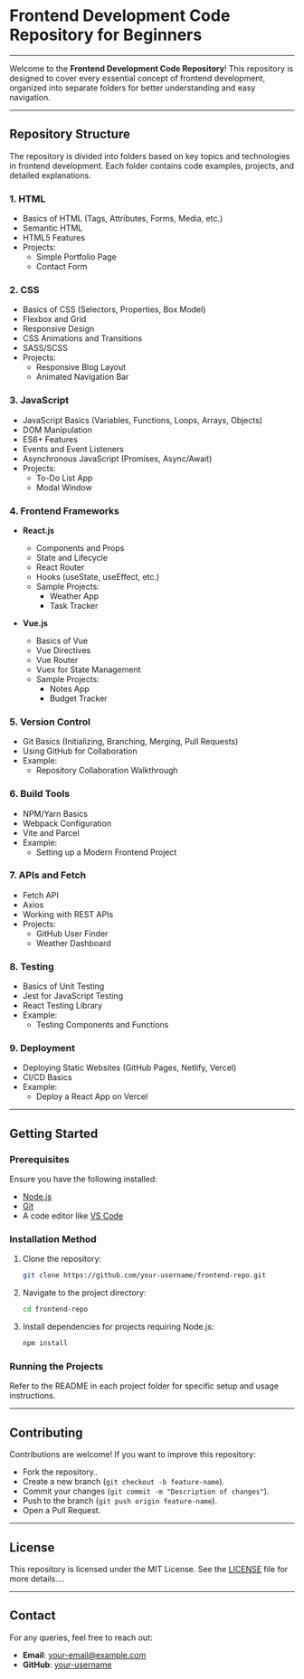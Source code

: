 # Frontend Development Code Repository for Beginners
---

Welcome to the **Frontend Development Code Repository**! This repository is designed to cover every essential concept of frontend development, organized into separate folders for better understanding and easy navigation.   

---

## Repository Structure   

The repository is divided into folders based on key topics and technologies in frontend development. Each folder contains code examples, projects, and detailed explanations.

### 1. **HTML**
- Basics of HTML (Tags, Attributes, Forms, Media, etc.)
- Semantic HTML
- HTML5 Features
- Projects:
  - Simple Portfolio Page
  - Contact Form

### 2. **CSS**
- Basics of CSS (Selectors, Properties, Box Model)
- Flexbox and Grid
- Responsive Design
- CSS Animations and Transitions
- SASS/SCSS
- Projects:
  - Responsive Blog Layout
  - Animated Navigation Bar

### 3. **JavaScript**
- JavaScript Basics (Variables, Functions, Loops, Arrays, Objects)
- DOM Manipulation
- ES6+ Features
- Events and Event Listeners
- Asynchronous JavaScript (Promises, Async/Await)
- Projects:
  - To-Do List App
  - Modal Window

### 4. **Frontend Frameworks**
- **React.js**
  - Components and Props
  - State and Lifecycle
  - React Router
  - Hooks (useState, useEffect, etc.)
  - Sample Projects:
    - Weather App
    - Task Tracker

- **Vue.js**
  - Basics of Vue
  - Vue Directives
  - Vue Router
  - Vuex for State Management
  - Sample Projects:
    - Notes App
    - Budget Tracker

### 5. **Version Control**
- Git Basics (Initializing, Branching, Merging, Pull Requests)
- Using GitHub for Collaboration
- Example:
  - Repository Collaboration Walkthrough

### 6. **Build Tools**
- NPM/Yarn Basics
- Webpack Configuration
- Vite and Parcel
- Example:
  - Setting up a Modern Frontend Project

### 7. **APIs and Fetch**
- Fetch API
- Axios
- Working with REST APIs
- Projects:
  - GitHub User Finder
  - Weather Dashboard

### 8. **Testing**
- Basics of Unit Testing
- Jest for JavaScript Testing
- React Testing Library
- Example:
  - Testing Components and Functions

### 9. **Deployment**
- Deploying Static Websites (GitHub Pages, Netlify, Vercel)
- CI/CD Basics
- Example:
  - Deploy a React App on Vercel

---

## Getting Started

### Prerequisites
Ensure you have the following installed:
- [Node.js](https://nodejs.org/)
- [Git](https://git-scm.com/)
- A code editor like [VS Code](https://code.visualstudio.com/)

### Installation Method
1. Clone the repository:
   ```bash
   git clone https://github.com/your-username/frontend-repo.git
   ```

2. Navigate to the project directory:
   ```bash
   cd frontend-repo
   ```

3. Install dependencies for projects requiring Node.js:
   ```bash
   npm install
   ```

### Running the Projects
Refer to the README in each project folder for specific setup and usage instructions.

---
## Contributing
Contributions are welcome! If you want to improve this repository:
- Fork the repository..
- Create a new branch (`git checkout -b feature-name`).
- Commit your changes (`git commit -m "Description of changes"`).
- Push to the branch (`git push origin feature-name`).
- Open a Pull Request.

---

## License
This repository is licensed under the MIT License. See the [LICENSE](LICENSE) file for more details....



---

## Contact
For any queries, feel free to reach out:
- **Email**: your-email@example.com
- **GitHub**: [your-username](https://github.com/your-username)

